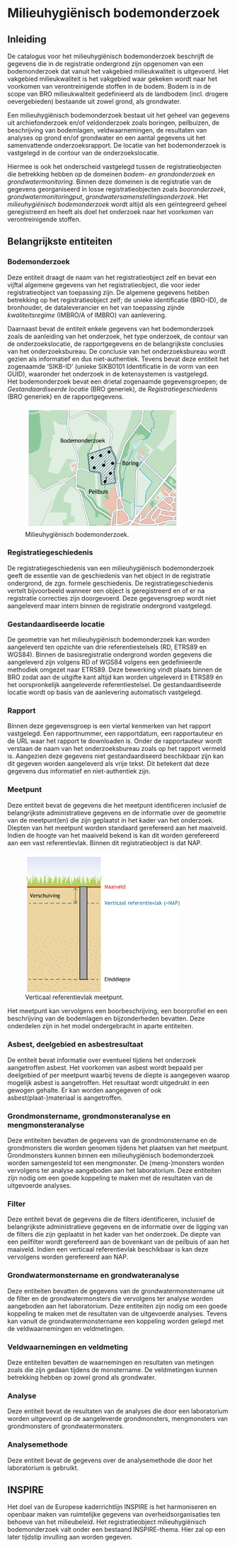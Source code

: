 # Milieuhygiënisch bodemonderzoek

## Inleiding
De catalogus voor het milieuhygiënisch bodemonderzoek beschrijft de gegevens die in de registratie ondergrond zijn opgenomen van een bodemonderzoek dat vanuit het vakgebied milieukwaliteit is uitgevoerd. Het vakgebied milieukwaliteit is het vakgebied waar gekeken wordt naar het voorkomen van verontreinigende stoffen in de bodem. Bodem is in de scope van BRO milieukwaliteit gedefinieerd als de landbodem (incl. drogere oevergebieden) bestaande uit zowel grond, als grondwater.

Een milieuhygiënisch bodemonderzoek bestaat uit het geheel van gegevens uit archiefonderzoek en/of veldonderzoek zoals boringen, peilbuizen, de beschrijving van bodemlagen, veldwaarnemingen, de resultaten van analyses op grond en/of grondwater en een aantal gegevens uit het samenvattende onderzoeksrapport. De locatie van het bodemonderzoek is vastgelegd in de contour van de onderzoekslocatie.

Hiermee is ook het onderscheid vastgelegd tussen de registratieobjecten die betrekking hebben op de domeinen <i>bodem- en grondonderzoek</i> en <i>grondwatermonitoring</i>. Binnen deze domeinen is de registratie van de gegevens georganiseerd in losse registratieobjecten zoals <i>booronderzoek</i>, <i>grondwatermonitoringput</i>, <i>grondwatersamenstellingsonderzoek</i>. Het <i>milieuhygiënisch bodemonderzoek</i> wordt altijd als een geïntegreerd geheel geregistreerd en heeft als doel het onderzoek naar het voorkomen van verontreinigende stoffen.

## Belangrijkste entiteiten

### Bodemonderzoek
Deze entiteit draagt de naam van het registratieobject zelf en bevat een vijftal algemene gegevens van het registratieobject, die voor ieder registratieobject van toepassing zijn. De algemene gegevens hebben betrekking op het registratieobject zelf; de unieke identificatie (BRO-ID), de bronhouder, de dataleverancier en het van toepassing zijnde <i>kwaliteitsregime</i> (IMBRO/A of IMBRO) van aanlevering.

Daarnaast bevat de entiteit enkele gegevens van het bodemonderzoek zoals de aanleiding van het onderzoek, het type onderzoek, de contour van de onderzoekslocatie, de rapportgegevens en de belangrijkste conclusies van het onderzoeksbureau. De conclusie van het onderzoeksbureau wordt gezien als informatief en dus niet-authentiek. Tevens bevat deze entiteit het zogenaamde ‘SIKB-ID’ (unieke SIKB0101 Identificatie in de vorm van een GUID), waaronder het onderzoek in de ketensystemen is vastgelegd.  
Het bodemonderzoek bevat een drietal zogenaamde gegevensgroepen; de <i>Gestandaardiseerde locatie</i> (BRO generiek), de <i>Registratiegeschiedenis</i> (BRO generiek) en de rapportgegevens.

<figure>
	<img src="./media/SAD_bodemonderzoek.png" alt="Bodemonderzoek" width="350"/>
	<figcaption>
		Milieuhygiënisch bodemonderzoek.
	</figcaption>
</figure>

### Registratiegeschiedenis
De registratiegeschiedenis van een milieuhygiënisch bodemonderzoek geeft de essentie van de geschiedenis van het object in de registratie ondergrond, de zgn. formele geschiedenis. De registratiegeschiedenis vertelt bijvoorbeeld wanneer een object is geregistreerd en of er na registratie correcties zijn doorgevoerd. Deze gegevensgroep wordt niet aangeleverd maar intern binnen de registratie ondergrond vastgelegd.
			
### Gestandaardiseerde locatie
De geometrie van het milieuhygiënisch bodemonderzoek kan worden aangeleverd ten opzichte van drie referentiestelsels (RD, ETRS89 en WGS84). Binnen de basisregistratie ondergrond worden gegevens die aangeleverd zijn volgens RD of WGS84 volgens een gedefinieerde methodiek omgezet naar ETRS89. Deze bewerking vindt plaats binnen de BRO zodat aan de uitgifte kant altijd kan worden uitgeleverd in ETRS89 én het oorspronkelijk aangeleverde referentiestelsel. De gestandaardiseerde locatie wordt op basis van de aanlevering automatisch vastgelegd.

### Rapport
Binnen deze gegevensgroep is een viertal kenmerken van het rapport vastgelegd. Een rapportnummer, een rapportdatum, een rapportauteur en de URL waar het rapport te downloaden is. Onder de rapportauteur wordt verstaan de naam van het onderzoeksbureau zoals op het rapport vermeld is. Aangezien deze gegevens niet gestandaardiseerd beschikbaar zijn kan dit gegeven worden aangeleverd als vrije tekst. Dit betekent dat deze gegevens dus informatief en niet-authentiek zijn.
			
### Meetpunt
Deze entiteit bevat de gegevens die het meetpunt identificeren inclusief de belangrijkste administratieve gegevens en de informatie over de geometrie van de meetpunt(en) die zijn geplaatst in het kader van het onderzoek. Diepten van het meetpunt worden standaard gerefereerd aan het maaiveld. Indien de hoogte van het maaiveld bekend is kan dit worden gerefereerd aan een vast referentievlak. Binnen dit registratieobject is dat NAP.

<figure>
	<img src="./media/BRO_Cat_Fig_Meetpunt1.png" alt="Meetpunt" width="350"/>
	<figcaption>
		Verticaal referentievlak meetpunt.
	</figcaption>
</figure>


Het meetpunt kan vervolgens een boorbeschrijving, een boorprofiel en een beschrijving van de bodemlagen en bijzonderheden bevatten. Deze onderdelen zijn in het model ondergebracht in aparte entiteiten.

### Asbest, deelgebied en asbestresultaat
De entiteit bevat informatie over eventueel tijdens het onderzoek aangetroffen asbest. Het voorkomen van asbest wordt bepaald per deelgebied of per meetpunt waarbij tevens de diepte is aangegeven waarop mogelijk asbest is aangetroffen. Het resultaat wordt uitgedrukt in een gewogen gehalte. Er kan worden aangegeven of ook asbest(plaat-)materiaal is aangetroffen. 

### Grondmonstername, grondmonsteranalyse en mengmonsteranalyse
Deze entiteiten bevatten de gegevens van de grondmonstername en de grondmonsters die worden genomen tijdens het plaatsen van het meetpunt. Grondmonsters kunnen binnen een milieuhygiënisch bodemonderzoek worden samengesteld tot een mengmonster. De (meng-)monsters worden vervolgens ter analyse aangeboden aan het laboratorium. Deze entiteiten zijn nodig om een goede koppeling te maken met de resultaten van de uitgevoerde analyses.

### Filter
Deze entiteit bevat de gegevens die de filters identificeren, inclusief de belangrijkste administratieve gegevens en de informatie over de ligging van de filters die zijn geplaatst in het kader van het onderzoek. De diepte van een peilfilter wordt gerefereerd aan de bovenkant van de peilbuis of aan het maaiveld. Indien een verticaal referentievlak beschikbaar is kan deze vervolgens worden gerefereerd aan NAP.

### Grondwatermonstername en grondwateranalyse
Deze entiteiten bevatten de gegevens van de grondwatermonstername uit de filter en de grondwatermonsters die vervolgens ter analyse worden aangeboden aan het laboratorium. Deze entiteiten zijn nodig om een goede koppeling te maken met de resultaten van de uitgevoerde analyses. Tevens kan vanuit de grondwatermonstername een koppeling worden gelegd met de veldwaarnemingen en veldmetingen.

### Veldwaarnemingen en veldmeting
Deze entiteiten bevatten de waarnemingen en resultaten van metingen zoals die zijn gedaan tijdens de monstername. De veldmetingen kunnen betrekking hebben op zowel grond als grondwater.
   
### Analyse
Deze entiteit bevat de resultaten van de analyses die door een laboratorium worden uitgevoerd op de aangeleverde grondmonsters, mengmonsters van grondmonsters of grondwatermonsters.

### Analysemethode
Deze entiteit bevat de gegevens over de analysemethode die door het laboratorium is gebruikt.

## INSPIRE
Het doel van de Europese kaderrichtlijn INSPIRE is het harmoniseren en openbaar maken van ruimtelijke gegevens van overheidsorganisaties ten behoeve van het milieubeleid. Het registratieobject milieuhygiënisch bodemonderzoek valt onder een bestaand INSPIRE-thema. Hier zal op een later tijdstip invulling aan worden gegeven.
